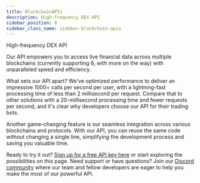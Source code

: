 ```yaml
---
title: BlockchainAPIs
description: High-frequency DEX API
sidebar_position: 0
sidebar_class_name: sidebar-blockchain-apis
---
```


High-frequency DEX API

    
Our API empowers you to access live financial data across multiple blockchains (currently supporting 6, with more on the way) with unparalleled speed and efficiency.

What sets our API apart? We've optimized performance to deliver an impressive 1000+ calls per second per user, with a lightning-fast processing time of less than 2 millisecond per request. Compare that to other solutions with a 20-millisecond processing time and fewer requests per second, and it's clear why developers choose our API for their trading bots.

Another game-changing feature is our seamless integration across various blockchains and protocols. With our API, you can reuse the same code without changing a single line, simplifying the development process and saving you valuable time.

Ready to try it out? [Sign up for a free API key here](https://dashboard.blockchainapis.io) or start exploring the possibilities on this page. Need support or have questions? Join our [Discord community](https://discord.gg/GphRMJXmS5) where our team and fellow developers are eager to help you make the most of our powerful API.